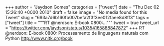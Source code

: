 
+++
author = "Jaydson Gomes"
categories = ["tweet"]
date = "Thu Dec 02 15:26:40 +0000 2010"
draft = false
image = "No media found for this Tweet"
slug = "693a7d6b160fb007befa2f3f3ee012faee8d8ff3"
tags = ["tweet"]
title = """RT @nerdson: E-book 0800:..."""
tweet = true
tweet_url = "https://twitter.com/jaydson/status/10354165888847872"
+++
RT @nerdson: E-book 0800: Processamento de linguagens naturais com Python http://www.nltk.org/book
